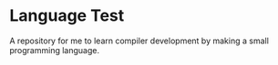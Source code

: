 # Language Test
A repository for me to learn compiler development by making a small programming language.
